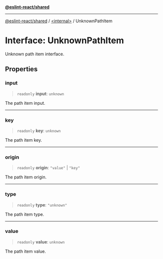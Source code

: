 [**@eslint-react/shared**](../../README.md)

***

[@eslint-react/shared](../../README.md) / [\<internal\>](../README.md) / UnknownPathItem

# Interface: UnknownPathItem

Unknown path item interface.

## Properties

### input

> `readonly` **input**: `unknown`

The path item input.

***

### key

> `readonly` **key**: `unknown`

The path item key.

***

### origin

> `readonly` **origin**: `"value"` \| `"key"`

The path item origin.

***

### type

> `readonly` **type**: `"unknown"`

The path item type.

***

### value

> `readonly` **value**: `unknown`

The path item value.
